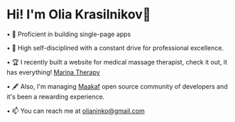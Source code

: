 # Hi! I'm Olia Krasilnikov👋

• 🌴 Proficient in building single-page apps

• 🎯 High self-disciplined with a constant drive for professional excellence.

• 🏆 I recently built a website for medical massage therapist, check it out, it has everything! [Marina Therapy](https://main.d2tvvv5hcr4651.amplifyapp.com/)

• 🖋️ Also, I'm managing [Maakaf](https://maakaf.netlify.app/) open source community of developers and it's been a rewarding experience.

• 📫 You can reach me at olianinko@gmail.com
